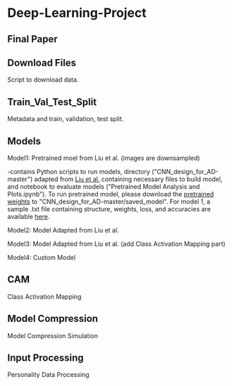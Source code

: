 # Deep-Learning-Project

## Final Paper

## Download Files
Script to download data.

## Train_Val_Test_Split
Metadata and train, validation, test split.

## Models
Model1: Pretrained moel from Liu et al. (images are downsampled)

-contains Python scripts to run models, directory ("CNN_design_for_AD-master") adapted from [Liu et al.](https://github.com/NYUMedML/CNN_design_for_AD) containing necessary files to build model, and notebook to evaluate models ("Pretrained Model Analysis and Plots.ipynb"). To run pretrained model, please download the [pretrained weights](https://drive.google.com/file/d/1zU21Kin9kXg_qmj7w_u5dGOjXf1D5fa7/view) to "CNN_design_for_AD-master/saved_model". For model 1, a sample .txt file containing structure, weights, loss, and accuracies are available [here](https://drive.google.com/open?id=142D-6zWFjPcDWpyr2_y9q3vWIwtEo_BI).

Model2: Model Adapted from Liu et al.

Model3: Model Adapted from Liu et al. (add Class Activation Mapping part)

Model4: Custom Model

## CAM
Class Activation Mapping

## Model Compression
Model Compression Simulation

## Input Processing
Personality Data Processing
